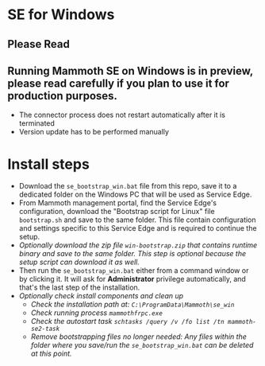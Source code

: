 # SE for Windows

**Please Read**
---
Running Mammoth SE on Windows is in **preview**, please read carefully if you plan to use it for production purposes.
---
- The connector process does not restart automatically after it is terminated
- Version update has to be performed manually

# 

# Install steps

- Download the `se_bootstrap_win.bat` file from this repo, save it to a dedicated folder on the Windows PC that will be used as Service Edge.
- From Mammoth management portal, find the Service Edge's configuration, download the "Bootstrap script for Linux" file `bootstrap.sh` and save to the same folder. This file contain configuration and settings specific to this Service Edge and is required to continue the setup.
- *Optionally download the zip file `win-bootstrap.zip` that contains runtime binary and save to the same folder. This step is optional because the setup script can download it as well.*
- Then run the `se_bootstrap_win.bat` either from a command window or by clicking it. It will ask for **Administrator** privilege automatically, and that's the last step of the installation.
- *Optionally check install components and clean up*
  - *Check the installation path at: `C:\ProgramData\Mammoth\se_win`*
  - *Check running process `mammothfrpc.exe`*
  - *Check the autostart task `schtasks /query /v /fo list /tn mammoth-se2-task`*
  - *Remove bootstrapping files no longer needed: Any files within the folder where you save/run the `se_bootstrap_win.bat` can be deleted at this point.*
